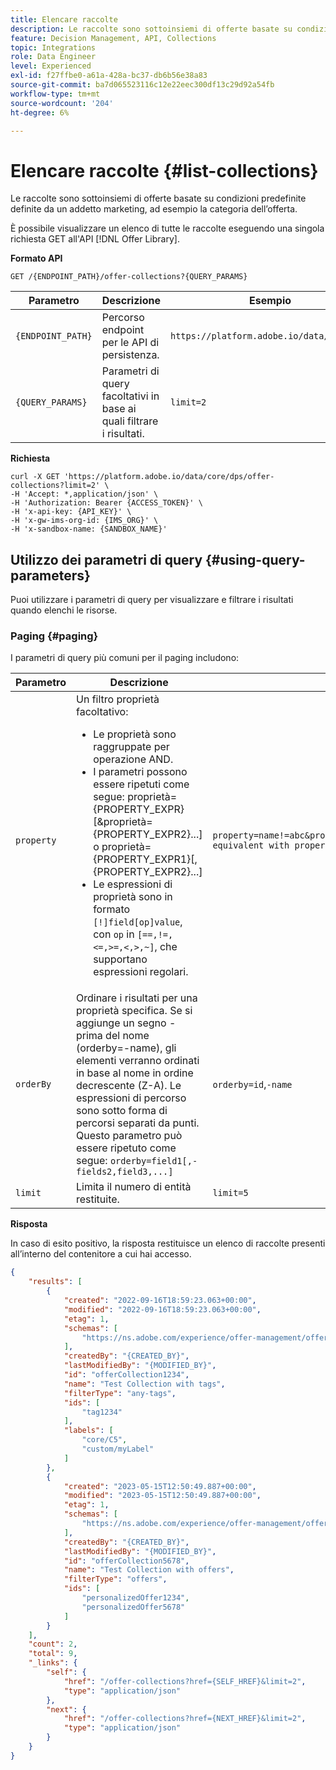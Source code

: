 ```yaml
---
title: Elencare raccolte
description: Le raccolte sono sottoinsiemi di offerte basate su condizioni predefinite definite da un addetto marketing, ad esempio la categoria dell’offerta.
feature: Decision Management, API, Collections
topic: Integrations
role: Data Engineer
level: Experienced
exl-id: f27ffbe0-a61a-428a-bc37-db6b56e38a83
source-git-commit: ba7d065523116c12e22eec300df13c29d92a54fb
workflow-type: tm+mt
source-wordcount: '204'
ht-degree: 6%

---
```



# Elencare raccolte {#list-collections}

Le raccolte sono sottoinsiemi di offerte basate su condizioni predefinite definite da un addetto marketing, ad esempio la categoria dell’offerta.

È possibile visualizzare un elenco di tutte le raccolte eseguendo una singola richiesta GET all&#39;API [!DNL Offer Library].

**Formato API**

```http
GET /{ENDPOINT_PATH}/offer-collections?{QUERY_PARAMS}
```

| Parametro | Descrizione | Esempio |
| --------- | ----------- | ------- |
| `{ENDPOINT_PATH}` | Percorso endpoint per le API di persistenza. | `https://platform.adobe.io/data/core/dps` |
| `{QUERY_PARAMS}` | Parametri di query facoltativi in base ai quali filtrare i risultati. | `limit=2` |

**Richiesta**

```shell
curl -X GET 'https://platform.adobe.io/data/core/dps/offer-collections?limit=2' \
-H 'Accept: *,application/json' \
-H 'Authorization: Bearer {ACCESS_TOKEN}' \
-H 'x-api-key: {API_KEY}' \
-H 'x-gw-ims-org-id: {IMS_ORG}' \
-H 'x-sandbox-name: {SANDBOX_NAME}'
```

## Utilizzo dei parametri di query {#using-query-parameters}

Puoi utilizzare i parametri di query per visualizzare e filtrare i risultati quando elenchi le risorse.

### Paging {#paging}

I parametri di query più comuni per il paging includono:

| Parametro | Descrizione | Esempio |
| --------- | ----------- | ------- |
| `property` | Un filtro proprietà facoltativo: <ul><li>Le proprietà sono raggruppate per operazione AND.</li><li>I parametri possono essere ripetuti come segue: proprietà={PROPERTY_EXPR}[&amp;proprietà={PROPERTY_EXPR2}...] o proprietà={PROPERTY_EXPR1}[,{PROPERTY_EXPR2}...]</li><li>Le espressioni di proprietà sono in formato `[!]field[op]value`, con `op` in `[==,!=,<=,>=,<,>,~]`, che supportano espressioni regolari.</li></ul> | `property=name!=abc&property=id~.*1234.*&property=description equivalent with property=name!=abc,id~.*1234.*,description.` |
| `orderBy` | Ordinare i risultati per una proprietà specifica. Se si aggiunge un segno - prima del nome (orderby=-name), gli elementi verranno ordinati in base al nome in ordine decrescente (Z-A). Le espressioni di percorso sono sotto forma di percorsi separati da punti. Questo parametro può essere ripetuto come segue: `orderby=field1[,-fields2,field3,...]` | `orderby=id`,`-name` |
| `limit` | Limita il numero di entità restituite. | `limit=5` |

**Risposta**

In caso di esito positivo, la risposta restituisce un elenco di raccolte presenti all’interno del contenitore a cui hai accesso.

```json
{
    "results": [
        {
            "created": "2022-09-16T18:59:23.063+00:00",
            "modified": "2022-09-16T18:59:23.063+00:00",
            "etag": 1,
            "schemas": [
                "https://ns.adobe.com/experience/offer-management/offer-filter;version=0.4"
            ],
            "createdBy": "{CREATED_BY}",
            "lastModifiedBy": "{MODIFIED_BY}",
            "id": "offerCollection1234",
            "name": "Test Collection with tags",
            "filterType": "any-tags",
            "ids": [
                "tag1234"
            ],
            "labels": [
                "core/C5",
                "custom/myLabel"
            ]
        },
        {
            "created": "2023-05-15T12:50:49.887+00:00",
            "modified": "2023-05-15T12:50:49.887+00:00",
            "etag": 1,
            "schemas": [
                "https://ns.adobe.com/experience/offer-management/offer-filter;version=0.4"
            ],
            "createdBy": "{CREATED_BY}",
            "lastModifiedBy": "{MODIFIED_BY}",
            "id": "offerCollection5678",
            "name": "Test Collection with offers",
            "filterType": "offers",
            "ids": [
                "personalizedOffer1234",
                "personalizedOffer5678"
            ]
        }
    ],
    "count": 2,
    "total": 9,
    "_links": {
        "self": {
            "href": "/offer-collections?href={SELF_HREF}&limit=2",
            "type": "application/json"
        },
        "next": {
            "href": "/offer-collections?href={NEXT_HREF}&limit=2",
            "type": "application/json"
        }
    }
}
```
